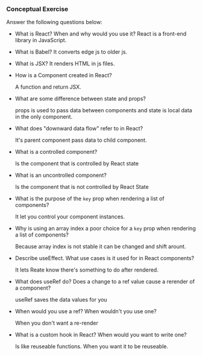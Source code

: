 ### Conceptual Exercise

Answer the following questions below:

- What is React? When and why would you use it?
    React is a front-end library in JavaScript. 

- What is Babel?
    It converts edge js to older js.

- What is JSX?
    It renders HTML in js files.

- How is a Component created in React?

    A function and return JSX.

- What are some difference between state and props?

    props is used to pass data between components and state is local data in the only component.

- What does "downward data flow" refer to in React?

    It's parent component pass data to child component.

- What is a controlled component?

    Is the component that is controlled by React state

- What is an uncontrolled component?

    Is the component that is not controlled by React State

- What is the purpose of the `key` prop when rendering a list of components?

    It let you control your component instances.

- Why is using an array index a poor choice for a `key` prop when rendering a list of components?

    Because array index is not stable it can be changed and shift arount.

- Describe useEffect.  What use cases is it used for in React components?

    It lets Reate know there's something to do after rendered.

- What does useRef do?  Does a change to a ref value cause a rerender of a component?

    useRef saves the data values for you

- When would you use a ref? When wouldn't you use one?

    When you don't want a re-render

- What is a custom hook in React? When would you want to write one?

    Is like reuseable functions.
    When you want it to be reuseable.
